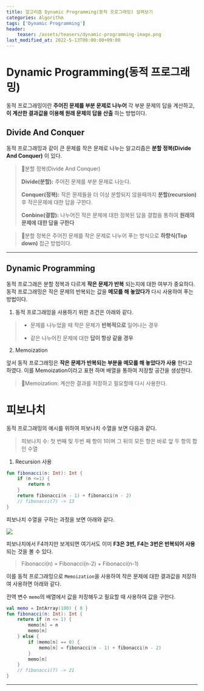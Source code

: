 ```yaml
---
title: 알고리즘 Dynamic Programming(동적 프로그래밍) 살펴보기
categories: Algorithm
tags: ['Dynamic Programming']
header:
    teaser: /assets/teasers/dynamic-programming-image.png
last_modified_at: 2022-5-13T00:00:00+09:00
---
```

# Dynamic Programming(동적 프로그래밍)
동적 프로그래밍이란 __주어진 문제를 부분 문제로 나누어__ 각 부분 문제의 답을 계산하고, __이 계산한 결과값을 이용해 원래 문제의 답을 산출__ 하는 방법이다.

## Divide And Conquer

동적 프로그래밍과 같이 큰 문제를 작은 문제로 나누는 알고리즘은 __분할 정복(Divide And Conquer)__ 이 있다.
> 📌분할 정복(Divide And Conquer)
>
> __Divide(분할):__ 주어진 문제를 부분 문제로 나눈다.
>
> __Conquer(정복):__ 작은 문제들을 더 이상 분할되지 않을때까지 __분할(recursion)__ 후 작은문제에 대한 답을 구한다.
>
> __Conbine(결합):__ 나누어진 작은 문제에 대한 정복된 답을 결합을 통하여 __원래의 문제에 대한 답을 구한다__

> 🧷분할 정복은 주어진 문제를 작은 문제로 나누어 푸는 방식으로 __하향식(Top down)__ 접근 방법이다.

- - -
## Dynamic Programming

동적 프로그래은 분할 정복과 다르게 __작은 문제가 반복__ 되는지에 대한 여부가 중요하다. 동적 프로그래밍은 작은 문제의 반복되는 값을 __메모를 해 놓았다가__ 다시 사용하여 푸는 방법이다.

1. 동적 프로그래밍을 사용하기 위한 조건은 아래와 같다.
> - 문제를 나누었을 때 작은 문제가 __반복적으로__ 일어나는 경우
>
> - 같은 나누어진 문제에 대한 __답이 항상 같을 경우__

2. Memoization

앞서 동적 프로그래밍은 __작은 문제가 반복되는 부분을 메모를 해 놓았다가 사용__ 한다고 하였다. 이를 Memoization이라고 표현 하며 배열을 통하여 저장할 공간을 생성한다.
> 🧷Memoization: 계산한 결과를 저장하고 필요할때 다시 사용한다.

# 피보나치
동적 프로그래밍의 예시를 위하여 피보나치 수열을 보면 다음과 같다.

> 피보나치 수: 첫 번째 및 두번 째 항이 1이며 그 뒤의 모든 항은 바로 앞 두 항의 합인 수열

1. Recursion 사용

```kotlin
fun fibonacci(n: Int): Int {
    if (n <=1) {
        return n
    }
    return fibonacci(n - 1) + fibonacci(n - 2)
    // fibonacci(7) -> 13
}
```
피보나치 수열을 구하는 과정을 보면 아래와 같다.

<img src="https://user-images.githubusercontent.com/63226023/168243379-d011f728-5ed4-4696-bfc0-193a44890949.png">

피보나치에서 F4까지만 보게되면 여기서도 이미 __F3은 3번, F4는 3번은 반복되어 사용__ 되는 것을 볼 수 있다.
> Fibonacci(n) = Fibonacci(n-2) + Fibonacci(n-1)

이를 동적 프로그래밍으로 `Memoization`을 사용하여 작은 문제에 대한 결과값을 저장하여 사용하면 아래와 같다.

전역 변수 `memo`의 배열에서 값을 저장해두고 필요할 때 사용하여 값을 구한다.

```kotlin
val memo = IntArray(100) { 0 }
fun fibonacci(n: Int): Int {
    return if (n <= 1) {
        memo[n] = n
        memo[n]
    } else {
        if (memo[n] == 0) {
            memo[n] = fibonacci(n - 1) + fibonacci(n - 2)
        }
        memo[n]
    }
    // fibonacci(7) -> 21
}
```
- - -